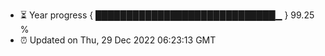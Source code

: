 - ⏳ Year progress { █████████████████████████████▁ } 99.25 %
- ⏰ Updated on Thu, 29 Dec 2022 06:23:13 GMT


